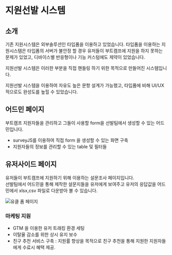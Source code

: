 # 지원선발 시스템

## 소개

기존 지원시스템은 외부솔루션인 타입폼을 이용하고 있었습니다. 타입폼을 이용하는 지원시스템은 타입폼의 서버가 불안정 할 경우 유저들이 부트캠프에 지원을 하지 못하는 문제가 있었고, 디바이스별 반응형이나 기능 커스텀에도 제약이 있었습니다.

지원선발 시스템은 이러한 부분을 직접 핸들링 하기 위한 목적으로 만들어진 시스템입니다.

지원선발 시스템을 이용하여 자유도 높은 문항 설계가 가능했고, 타입폼에 비해 UI/UX적으로도 완성도를 높힐 수 있었습니다.

## 어드민 페이지

부트캠프 지원자들을 관리하고 그들이 사용할 form을 선발팀에서 생성할 수 있는 어드민입니다.

- surveyJS를 이용하여 직접 form 을 생성할 수 있는 화면 구축
- 지원자들의 정보를 관리할 수 있는 table 및 필터들

## 유저사이드 페이지

유저들이 부트캠프에 지원하기 위해 이용하는 설문조사 페이지입니다.  
선발팀에서 어드민을 통해 제작한 설문지들을 유저에게 보여주고 유저의 응답값을 어드민에서 xlsx,csv 파일로 다운받아 볼 수 있습니다.

![유클 폼 페이지](https://www.datocms-assets.com/107137/1698298515-urclass-formpage.png)

### 마케팅 지원

- GTM 을 이용한 유저 트래킹 환경 세팅
- 이탈율 감소를 위한 상시 유지 보수
- 친구 추천 서비스 구축 : 지원률 향상을 목적으로 친구 추천을 통해 지원한 지원자들에게 수료시 혜택 제공.

